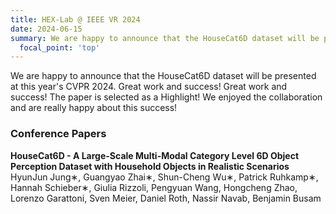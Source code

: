 ```yaml
---
title: HEX-Lab @ IEEE VR 2024
date: 2024-06-15
summary: We are happy to announce that the HouseCat6D dataset will be presented at this year's CVPR 2024. Great work and success!
  focal_point: 'top'
---
```


We are happy to announce that the HouseCat6D dataset will be presented at this year's CVPR 2024. Great work and success! 
Great work and success! The paper is selected as a Highlight! We enjoyed the collaboration and are really happy about this success!

### Conference Papers
**HouseCat6D - A Large-Scale Multi-Modal Category Level 6D Object Perception Dataset with Household Objects in Realistic Scenarios**
HyunJun Jung∗, Guangyao Zhai∗, Shun-Cheng Wu∗, Patrick Ruhkamp∗, Hannah Schieber∗, Giulia Rizzoli, Pengyuan Wang, Hongcheng Zhao, Lorenzo Garattoni, Sven Meier, Daniel Roth, Nassir Navab, Benjamin Busam



